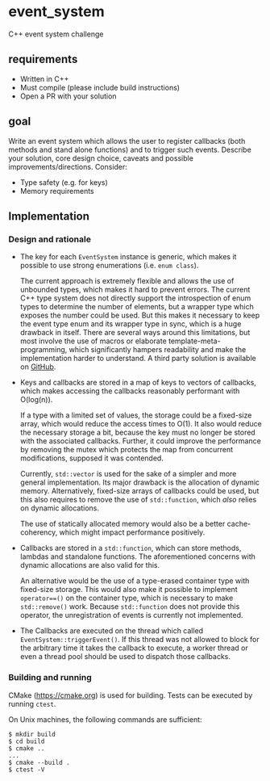 # event_system
C++ event system challenge

## requirements

- Written in C++
- Must compile (please include build instructions)
- Open a PR with your solution

## goal

Write an event system which allows the user to register callbacks (both methods and stand alone functions) and to trigger such events. Describe your solution, core design choice, caveats and possible improvements/directions.
Consider:
- Type safety (e.g. for keys)
- Memory requirements

## Implementation

### Design and rationale

- The key for each `EventSystem` instance is generic,
  which makes it possible to use strong enumerations (i.e. `enum class`).

  The current approach is extremely flexible and allows the use of unbounded types,
  which makes it hard to prevent errors.
  The current C++ type system does not directly support the introspection of enum types to determine the number of elements,
  but a wrapper type which exposes the number could be used.
  But this makes it necessary to keep the event type enum and its wrapper type in sync,
  which is a huge drawback in itself.
  There are several ways around this limitations,
  but most involve the use of macros or elaborate template-meta-programming,
  which significantly hampers readability and make the implementation harder to understand.
  A third party solution is available on [GitHub](https://github.com/Neargye/magic_enum).
- Keys and callbacks are stored in a map of keys to vectors of callbacks,
  which makes accessing the callbacks reasonably performant with O(log(n)).

  If a type with a limited set of values,
  the storage could be a fixed-size array,
  which would reduce the access times to O(1).
  It also would reduce the necessary storage a bit,
  because the key must no longer be stored with the associated callbacks.
  Further,
  it could improve the performance by removing the mutex which protects the map from concurrent modifications,
  supposed it was contended.

  Currently,
  `std::vector` is used for the sake of a simpler and more general implementation.
  Its major drawback is the allocation of dynamic memory.
  Alternatively,
  fixed-size arrays of callbacks could be used,
  but this also requires to remove the use of `std::function`,
  which *also* relies on dynamic allocations.

  The use of statically allocated memory would also be a better cache-coherency,
  which might impact performance positively.
- Callbacks are stored in a `std::function`, which can store methods, lambdas and
  standalone functions.
  The aforementioned concerns with dynamic allocations are also valid for this.

  An alternative would be the use of a type-erased container type with fixed-size storage.
  This would also make it possible to implement `operator==()` on the container type,
  which is necessary to make `std::remove()` work.
  Because `std::function` does not provide this operator,
  the unregistration of events is currently not implemented.
- The Callbacks are executed on the thread which called `EventSystem::triggerEvent()`.
  If this thread was not allowed to block for the arbitrary time it takes the callback to execute,
  a worker thread or even a thread pool should be used to dispatch those callbacks.

### Building and running

CMake (https://cmake.org) is used for building.
Tests can be executed by running `ctest`.

On Unix machines,
the following commands are sufficient:

```
$ mkdir build
$ cd build
$ cmake ..
...
$ cmake --build .
$ ctest -V
```

